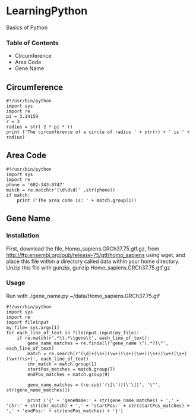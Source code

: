 # LearningPython
Basics of Python

### Table of Contents
+ Circumference
+ Area Code
+ Gene Name

## Circumference
```
#!/usr/bin/python
import sys
import re
pi = 3.14159
r = 3
radius = str( 2 * pi * r)
print ('The circumference of a circle of radius ' + str(r) + ' is ' + radius)
```
## Area Code
```
#!/usr/bin/python
import sys
import re
phone = '602-343-8747'
match = re.match(r'(\d\d\d)' ,str(phone))
if match:
    print ('The area code is: ' + match.group(1))
```
## Gene Name
### Installation
First, download the file, Homo_sapiens.GRCh37.75.gtf.gz, from http://ftp.ensembl.org/pub/release-75/gtf/homo_sapiens using wget, and place this file within a directory called data within your home directory. Unzip this file with gunzip, gunzip Homo_sapiens.GRCh37.75.gtf.gz
### Usage
Run with ./gene_name.py ~/data/Homo_sapiens.GRCh37.75.gtf

```
#!/usr/bin/python
import sys 
import re
import fileinput
my_file= sys.argv[1]
for each_line_of_text in fileinput.input(my_file):
    if re.match(r'.*\t.*\tgene\t', each_line_of_text):
        gene_name_matches = re.findall('gene_name \"(.*?)\"', each_line_of_text)
        match = re.search(r'(\d)+(\s+)(\w+)(\s+)(\w+)(\s+)(\w+)(\s+)(\w+)(\s+)', each_line_of_text)
        chr_match = match.group(1)
        startPos_matches = match.group(7)
        endPos_matches = match.group(9)

        gene_name_matches = (re.sub('(\[\')|(\'\])', '\"', str(gene_name_matches)))

        print ('{' + 'geneName:' + str(gene_name_matches) + ',' + 'chr:' + str(chr_match) + ',' + 'startPos:' + str(startPos_matches) + ',' + 'endPos:' + str(endPos_matches) + '}')
```

